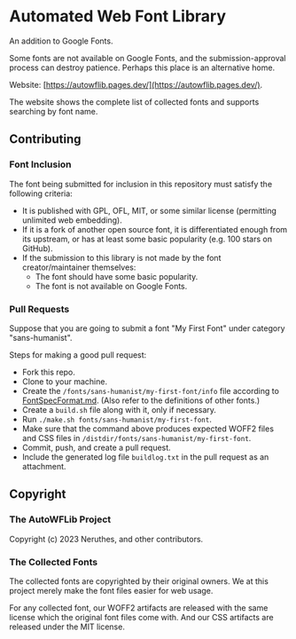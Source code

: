 # Automated Web Font Library

An addition to Google Fonts.

Some fonts are not available on Google Fonts, and the submission-approval process can destroy patience.
Perhaps this place is an alternative home.

Website: [https://autowflib.pages.dev/](https://autowflib.pages.dev/).

The website shows the complete list of collected fonts and supports searching by font name.






## Contributing

### Font Inclusion

The font being submitted for inclusion in this repository must satisfy the following criteria:

- It is published with GPL, OFL, MIT, or some similar license (permitting unlimited web embedding).
- If it is a fork of another open source font, it is differentiated enough from its upstream, or has at least some basic popularity (e.g. 100 stars on GitHub).
- If the submission to this library is not made by the font creator/maintainer themselves:
  - The font should have some basic popularity.
  - The font is not available on Google Fonts.

### Pull Requests

Suppose that you are going to submit a font "My First Font" under category "sans-humanist".

Steps for making a good pull request:
- Fork this repo.
- Clone to your machine.
- Create the `/fonts/sans-humanist/my-first-font/info` file according to [FontSpecFormat.md](docs/FontSpecFormat.md). (Also refer to the definitions of other fonts.)
- Create a `build.sh` file along with it, only if necessary.
- Run `./make.sh fonts/sans-humanist/my-first-font`.
- Make sure that the command above produces expected WOFF2 files and CSS files in `/distdir/fonts/sans-humanist/my-first-font`.
- Commit, push, and create a pull request.
- Include the generated log file `buildlog.txt` in the pull request as an attachment.






## Copyright

### The AutoWFLib Project

Copyright (c) 2023 Neruthes, and other contributors.

### The Collected Fonts

The collected fonts are copyrighted by their original owners.
We at this project merely make the font files easier for web usage.

For any collected font, our WOFF2 artifacts are released with the same license which the original font files come with.
And our CSS artifacts are released under the MIT license.
